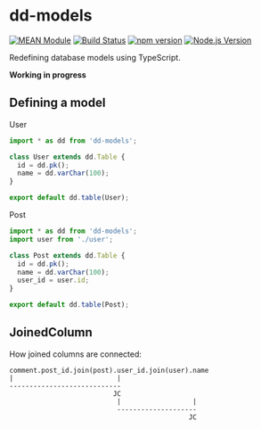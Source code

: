 # dd-models

[![MEAN Module](https://img.shields.io/badge/MEAN%20Module-TypeScript-blue.svg?style=flat-square)](https://github.com/mgenware/MEAN-Module)
[![Build Status](https://img.shields.io/travis/mgenware/dd-models.svg?style=flat-square&label=Build+Status)](https://travis-ci.org/mgenware/dd-models)
[![npm version](https://img.shields.io/npm/v/dd-models.svg?style=flat-square)](https://npmjs.com/package/dd-models)
[![Node.js Version](http://img.shields.io/node/v/dd-models.svg?style=flat-square)](https://nodejs.org/en/)

Redefining database models using TypeScript.

**Working in progress**

## Defining a model
User
```ts
import * as dd from 'dd-models';

class User extends dd.Table {
  id = dd.pk();
  name = dd.varChar(100);
}

export default dd.table(User);
```

Post
```ts
import * as dd from 'dd-models';
import user from './user';

class Post extends dd.Table {
  id = dd.pk();
  name = dd.varChar(100);
  user_id = user.id;
}

export default dd.table(Post);
```

## JoinedColumn

How joined columns are connected:

```
comment.post_id.join(post).user_id.join(user).name
|                          |
----------------------------
                          JC
                           |                  |
                           --------------------
                                             JC
```
